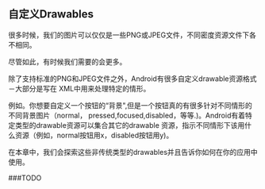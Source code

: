 ## 自定义Drawables

很多时候，我们的图片可以仅仅是一些PNG或JPEG文件，不同密度资源文件下各不相同。

尽管如此，有时候我们需要的会更多。

除了支持标准的PNG和JPEG文件之外，Android有很多自定义drawable资源格式－大部分是写在
XML中用来处理特定的情形。

例如。你想要自定义一个按钮的“背景",但是一个按钮真的有很多针对不同情形的不同背景图片（normal，
pressed,focused,disabled，等等.)。Android有着特定类型的drawable资源可以集合其它的drawable
资源，指示不同情形下该用什么资源（例如，normal按钮用x，disabled按钮用y)。

在本章中，我们会探索这些非传统类型的drawables并且告诉你如何在你的应用中使用。

###TODO